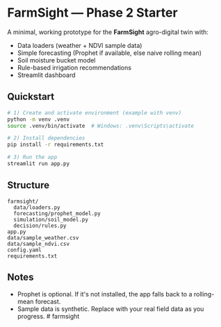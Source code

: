 # FarmSight — Phase 2 Starter

A minimal, working prototype for the **FarmSight** agro-digital twin with:
- Data loaders (weather + NDVI sample data)
- Simple forecasting (Prophet if available, else naive rolling mean)
- Soil moisture bucket model
- Rule-based irrigation recommendations
- Streamlit dashboard

## Quickstart

```bash
# 1) Create and activate environment (example with venv)
python -m venv .venv
source .venv/bin/activate  # Windows: .venv\Scripts\activate

# 2) Install dependencies
pip install -r requirements.txt

# 3) Run the app
streamlit run app.py
```

## Structure

```
farmsight/
  data/loaders.py
  forecasting/prophet_model.py
  simulation/soil_model.py
  decision/rules.py
app.py
data/sample_weather.csv
data/sample_ndvi.csv
config.yaml
requirements.txt
```

## Notes
- Prophet is optional. If it's not installed, the app falls back to a rolling-mean forecast.
- Sample data is synthetic. Replace with your real field data as you progress.
#   f a r m s i g h t  
 